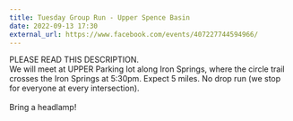```yaml
---
title: Tuesday Group Run - Upper Spence Basin
date: 2022-09-13 17:30
external_url: https://www.facebook.com/events/407227744594966/
---
```

PLEASE READ THIS DESCRIPTION. <br>
  We will meet at UPPER Parking lot along Iron Springs, where the circle trail crosses the Iron Springs at 5&#58;30pm. Expect 5 miles. No drop run (we stop for everyone at every intersection). <br>
  <br>
  Bring a headlamp!<br>
  <br>
  <br>
  <br>
  
